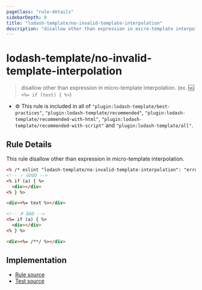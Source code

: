 ```yaml
---
pageClass: "rule-details"
sidebarDepth: 0
title: "lodash-template/no-invalid-template-interpolation"
description: "disallow other than expression in micro-template interpolation. (ex. :ng: `<%= if (test) { %>`)"
---
```


# lodash-template/no-invalid-template-interpolation

> disallow other than expression in micro-template interpolation. (ex. :ng: `<%= if (test) { %>`)

- :gear: This rule is included in all of `"plugin:lodash-template/best-practices"`, `"plugin:lodash-template/recommended"`, `"plugin:lodash-template/recommended-with-html"`, `"plugin:lodash-template/recommended-with-script"` and `"plugin:lodash-template/all"`.

## Rule Details

This rule disallow other than expression in micro-template interpolation.

<!-- prettier-ignore -->
```html
<% /* eslint "lodash-template/no-invalid-template-interpolation": "error" */ %>
<!-- ✓ GOOD -->
<% if (a) { %>
  <div></div>
<% } %>

<div><%= text %></div>

<!-- ✗ BAD -->
<%= if (a) { %>
  <div></div>
<% } %>

<div><%= /**/ %></div>
```

## Implementation

- [Rule source](https://github.com/yusufkandemir/eslint-plugin-lodash-template/blob/master/lib/rules/no-invalid-template-interpolation.js)
- [Test source](https://github.com/yusufkandemir/eslint-plugin-lodash-template/blob/master/tests/lib/rules/no-invalid-template-interpolation.js)
